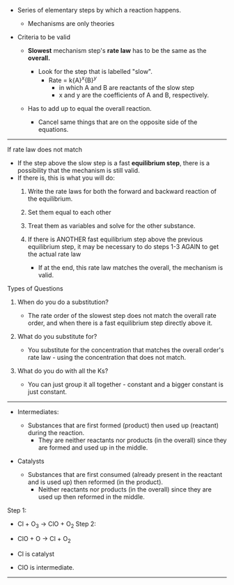 - Series of elementary steps by which a reaction happens.
	- Mechanisms are only theories

- Criteria to be valid 
	- **Slowest** mechanism step's **rate law** has to be the same as the **overall.** 
		- Look for the step that is labelled "slow".
			- Rate = k{A}$^x${B}$^y$
				- in which A and B are reactants of the slow step
				- x and y are the coefficients of A and B, respectively.

	- Has to add up to equal the overall reaction.
		- Cancel same things that are on the opposite side of the equations.

---
If rate law does not match
- If the step above the slow step is a fast **equilibrium step**, there is a possibility that the mechanism is still valid.
- If there is, this is what you will do:
	1. Write the rate laws for both the forward and backward reaction of the equilibrium.
	2. Set them equal to each other
	3. Treat them as variables and solve for the other substance.

	4. If there is ANOTHER fast equilibrium step above the previous equilibrium step, it may be necessary to do steps 1-3 AGAIN to get the actual rate law
		- If at the end, this rate law matches the overall, the mechanism is valid.

Types of Questions
1. When do you do a substitution?
	- The rate order of the slowest step does not match the overall rate order, and when there is a fast equilibrium step directly above it.
2. What do you substitute for?
	- You substitute for the concentration that matches the overall order's rate law - using the concentration that does not match.

3. What do you do with all the Ks?
	- You can just group it all together - constant and a bigger constant is just constant.

---

- Intermediates:
	- Substances that are first formed (product) then used up (reactant) during the reaction.
		- They are neither reactants nor products (in the overall) since they are formed and used up in the middle.

- Catalysts
	- Substances that are first consumed (already present in the reactant and is used up) then reformed (in the product).
		- Neither reactants nor products (in the overall) since they are used up then reformed in the middle.

Step 1: 
- Cl + O$_3$ -> ClO + O$_2$
Step 2:
- ClO + O -> Cl + O$_2$ 

- Cl is catalyst
- ClO is intermediate.

---
